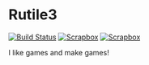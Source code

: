 # Rutile3

[![Build Status](https://img.shields.io/badge/build-passing-brightgreen)](https://circleci.com/docs/) 
[![Scrapbox](https://img.shields.io/badge/scrapbox-Rutile3-brightgreen)](https://scrapbox.io/Rutile3Tech)
[![Scrapbox](https://img.shields.io/badge/atelier-Rutile3-brightgreen)](https://www.rutile3.work/)

I like games and make games!
